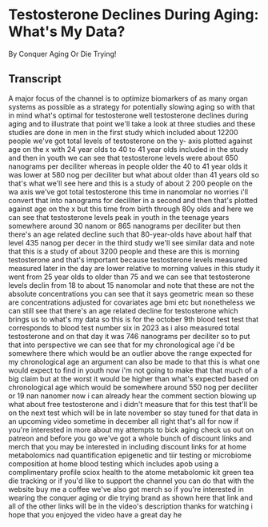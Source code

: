 # Testosterone Declines During Aging: What's My Data?

By Conquer Aging Or Die Trying! 


## Transcript

A major focus of the channel is to optimize biomarkers of as many organ systems as possible as a strategy for potentially slowing aging so with that in mind what's optimal for testosterone well testosterone declines during aging and to illustrate that point we'll take a look at three studies and these studies are done in men in the first study which included about 12200 people we've got total levels of testosterone on the y- axis plotted against age on the x with 24 year olds to 40 to 41 year olds included in the study and then in youth we can see that testosterone levels were about 650 nanograms per deciliter whereas in people older the 40 to 41 year olds it was lower at 580 nog per deciliter but what about older than 41 years old so that's what we'll see here and this is a study of about 2 200 people on the wa axis we've got total testosterone this time in nanomolar no worries i'll convert that into nanograms for deciliter in a second and then that's plotted against age on the x but this time from birth through 80y olds and here we can see that testosterone levels peak in youth in the teenage years somewhere around 30 nanom or 865 nanograms per deciliter but then there's an age related decline such that 80-year-olds have about half that level 435 nanog per decer in the third study we'll see similar data and note that this is a study of about 3200 people and these are this is morning testosterone and that's important because testosterone levels measured measured later in the day are lower relative to morning values in this study it went from 25 year olds to older than 75 and we can see that testosterone levels declin from 18 to about 15 nanomolar and note that these are not the absolute concentrations you can see that it says geometric mean so these are concentrations adjusted for covariates age bmi etc but nonetheless we can still see that there's an age related decline for testosterone which brings us to what's my data so this is for the october 9th blood test test that corresponds to blood test number six in 2023 as i also measured total testosterone and on that day it was 746 nanograms per deciliter so to put that into perspective we can see that for my chronological age i'd be somewhere there which would be an outlier above the range expected for my chronological age an argument can also be made to that this is what one would expect to find in youth now i'm not going to make that that much of a big claim but at the worst it would be higher than what's expected based on chronological age which would be somewhere around 550 nog per deciliter or 19 nan nanomer now i can already hear the comment section blowing up what about free testosterone and i didn't measure that for this test that'll be on the next test which will be in late november so stay tuned for that data in an upcoming video sometime in december all right that's all for now if you're interested in more about my attempts to bick aging check us out on patreon and before you go we've got a whole bunch of discount links and merch that you may be interested in including discount links for at home metabolomics nad quantification epigenetic and tiir testing or microbiome composition at home blood testing which includes apob using a complimentary profile sciox health to the atome metabolomic kit green tea die tracking or if you'd like to support the channel you can do that with the website buy me a coffee we've also got merch so if you're interested in wearing the conquer aging or die trying brand as shown here that link and all of the other links will be in the video's description thanks for watching i hope that you enjoyed the video have a great day he
